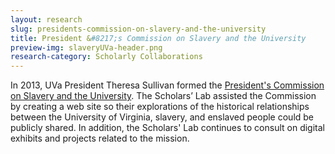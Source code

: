 ```yaml
---
layout: research
slug: presidents-commission-on-slavery-and-the-university
title: President &#8217;s Commission on Slavery and the University
preview-img: slaveryUVa-header.png
research-category: Scholarly Collaborations
---
```


In 2013, UVa President Theresa Sullivan formed the [President's Commission on Slavery and the University](http://slavery.virginia.edu/). The Scholars’ Lab assisted the Commission by creating a web site so their explorations of the historical relationships between the University of Virginia, slavery, and enslaved people could be publicly shared. In addition, the Scholars' Lab continues to consult on digital exhibits and projects related to the mission.
